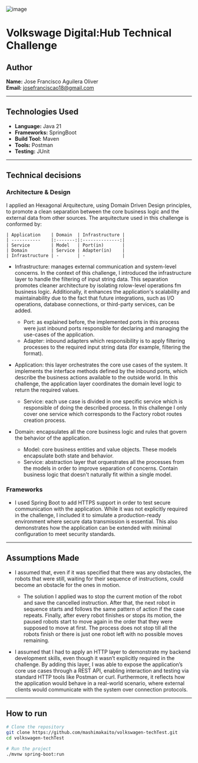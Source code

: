 ![image](https://encrypted-tbn0.gstatic.com/images?q=tbn:ANd9GcSEYXuuAFa71aZb9oQoRhSZBsebRHlYXlecQw&s)
# Volkswage Digital:Hub Technical Challenge

## Author
**Name:** Jose Francisco Aguilera Oliver\
**Email:** josefranciscao18@gmail.com

---

## Technologies Used

- **Language:** Java 21
- **Frameworks:** SpringBoot
- **Build Tool:** Maven
- **Tools:** Postman
- **Testing:** JUnit

---

## Technical decisions

### Architecture & Design
I applied an Hexagonal Arquitecture, using Domain Driven Design principles, to promote a clean separation between the core business logic and the external data from other sources. The arquitecture used in this challenge is conformed by:

    | Application    | Domain  | Infrastructure |
    | -----------    |:-------:|:--------------:|
    | Service        | Model   | Port(in)       |
    | Domain         | Service | Adapter(in)    |
    | Infrastructure | -       | -              |


 * Infrastructure: manages external communication and system-level concerns. In the context of this challenge, I introduced the infrastructure layer to handle the filtering of input string data. This separation promotes cleaner architecture by isolating rolow-level operations fm business logic. Additionally, it enhances the application's scalability and maintainability due to the fact that future integrations, such as I/O operations, database connections, or third-party services, can be added.
    * Port: as explained before, the implemented ports in this process were just inbound ports responsible for declaring and managing the use-cases of the application.
    * Adapter: inbound adapters which responsibility is to apply filtering processes to the required input string data (for example, filtering the format).

 * Application: this layer orchestrates the core use cases of the system. It implements the interface methods defined by the inbound ports, which describe the business actions available to the outside world. In this challenge, the application layer coordinates the domain level logic to return the required values.
    * Service: each use case is divided in one specific service which is responsible of doing the described process. In this challenge I only cover one service which corresponds to the Factory robot routes creation process.

 * Domain: encapsulates all the core business logic and rules that govern the behavior of the application.
    * Model: core business entities and value objects. These models encapsulate both state and behavior.
    * Service: abstraction layer that orquestrates all the processes from the models in order to improve separation of concerns. Contain business logic that doesn't naturally fit within a single model.


### Frameworks
- I used Spring Boot to add HTTPS support in order to test secure communication with the application. While it was not explicitly required in the challenge, I included it to simulate a production-ready environment where secure data transmission is essential.
This also demonstrates how the application can be extended with minimal configuration to meet security standards.

---

## Assumptions Made

- I assumed that, even if it was specified that there was any obstacles, the robots that were still, waiting for their sequence of instructions, could become an obstacle for the ones in motion. 
    - The solution I applied was to stop the current motion of the robot and save the cancelled instruction. After that, the next robot in sequence starts and follows the same pattern of action if the case repeats. Finally, after every robot finishes or stops its motion, the paused robots start to move again in the order that they were supposed to move at first. The process does not stop till all the robots finish or there is just one robot left with no possible moves remaining.

- I assumed that I had to apply an HTTP layer to demonstrate my backend development skills, even though it wasn’t explicitly required in the challenge. By adding this layer, I was able to expose the application’s core use cases through a REST API, enabling interaction and testing via standard HTTP tools like Postman or curl. Furthermore, it reflects how the application would behave in a real-world scenario, where external clients would communicate with the system over connection protocols.

---

## How to run

```bash
# Clone the repository
git clone https://github.com/mashimakaito/volkswagen-techTest.git
cd volkswagen-techTest

# Run the project
./mvnw spring-boot:run
